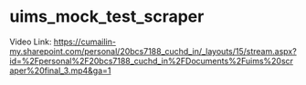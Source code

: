 # uims_mock_test_scraper

Video Link: https://cumailin-my.sharepoint.com/personal/20bcs7188_cuchd_in/_layouts/15/stream.aspx?id=%2Fpersonal%2F20bcs7188_cuchd_in%2FDocuments%2Fuims%20scraper%20final_3.mp4&ga=1

